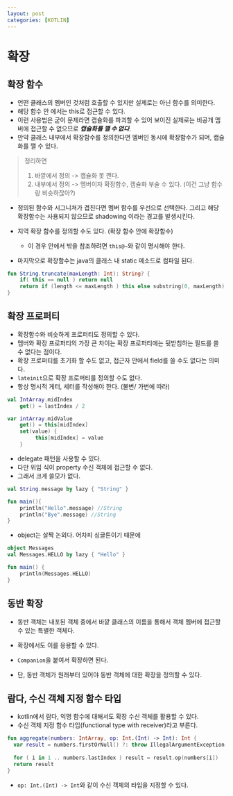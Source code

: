 ```yaml
---
layout: post
categories: [KOTLIN]
---
```



# 확장

## 확장 함수

- 언떤 클래스의 멤버인 것처럼 호출할 수 있지만 실제로는 아닌 함수를 의미한다.
- 해당 함수 안 에서는 this로 접근할 수 있다.
- 이런 사용법은 굳이 문제라면 캡슐화를 파괴할 수 있어 보이진 실제로는 비공개 멤버에 접근할 수 없으므로 ***캡슐화를 깰 수 없다***.
- 만약 클래스 내부에서 확장함수를 정의한다면 멤버인 동시에 확장함수가 되며, 캡슐화를 깰 수 있다.


> 정리하면
> 1. 바깥에서 정의 -> 캡슐화 못 깬다.
> 2. 내부에서 정의 -> 멤버이자 확장함수, 캡슐화 부술 수 있다. (이건 그냥 함수랑 비슷하잖아?)


- 정의된 함수와 시그니쳐가 겹친다면 멤버 함수를 우선으로 선택한다. 그리고 해당 확장함수는 사용되지 않으므로 shadowing 이라는 경고를 발생시킨다.
- 지역 확장 함수를 정의할 수도 있다. (확장 함수 안에 확장함수)
  - 이 경우 안에서 밖을 참조하려면 `this@~`와 같이 명시해야 한다.

- 마지막으로 확장함수는 java의 클래스 내 static 메소드로 컴파일 된다.

```kotlin
fun String.truncate(maxLength: Int): String? {
    if( this == null ) return null
    return if (length <= maxLength ) this else substring(0, maxLength)
}
```


## 확장 프로퍼티

- 확장함수와 비슷하게 프로퍼티도 정의할 수 있다.
- 멤버와 확장 프로퍼티의 가장 큰 차이는 확장 프로퍼티에는 뒷받침하는 필드를 쓸 수 없다는 점이다. 
- 확장 프로퍼티를 초기화 할 수도 없고, 접근자 안에서 field를 쓸 수도 없다는 의미다.
- `lateinit`으로 확장 프로퍼티를 정의할 수도 없다.
- 항상 명시적 게터, 세터를 작성해야 한다. (불변/ 가변에 따라)

```kotlin
val IntArray.midIndex
    get() = lastIndex / 2 

var intArray.midValue
    get() = this[midIndex]
    set(value) {
         this[midIndex] = value
    }
```

- delegate 패턴을 사용할 수 있다. 
- 다만 위임 식이 property 수신 객체에 접근할 수 없다.
- 그래서 크게 쓸모가 없다.
```kotlin
val String.message by lazy { "String" }

fun main(){
    println("Hello".message) //String
    println("Bye".message) //String
}
```
- object는 살짝 논외다. 어차피 싱글톤이기 때문에
```kotlin
object Messages
val Messages.HELLO by lazy { "Hello" }

fun main() {
    println(Messages.HELLO)
}
```

## 동반 확장

- 동반 객체는 내포된 객체 중에서 바깥 클래스의 이름을 통해서 객체 멤버에 접근할 수 있는 특별한 객체다.
- 확장에서도 이를 응용할 수 있다.

- `Companion`을 붙여서 확장하면 된다.
- 단, 동반 객체가 원래부터 있어야 동반 객체에 대한 확장을 정의할 수 있다.

## 람다, 수신 객체 지정 함수 타입
- kotlin에서 람다, 익명 함수에 대해서도 확장 수신 객체를 활용할 수 있다.
- 수신 객체 지정 함수 타입(functional type with receiver)라고 부른다.

```kotlin
fun aggregate(numbers: IntArray, op: Int.(Int) -> Int): Int {
  var result = numbers.firstOrNull() ?: throw IllegalArgumentException("Empty")
  
  for ( i in 1 .. numbers.lastIndex ) result = result.op(numbers[i])
  return result
}
```

- `op: Int.(Int) -> Int`와 같이 수신 객체의 타입을 지정할 수 있다.